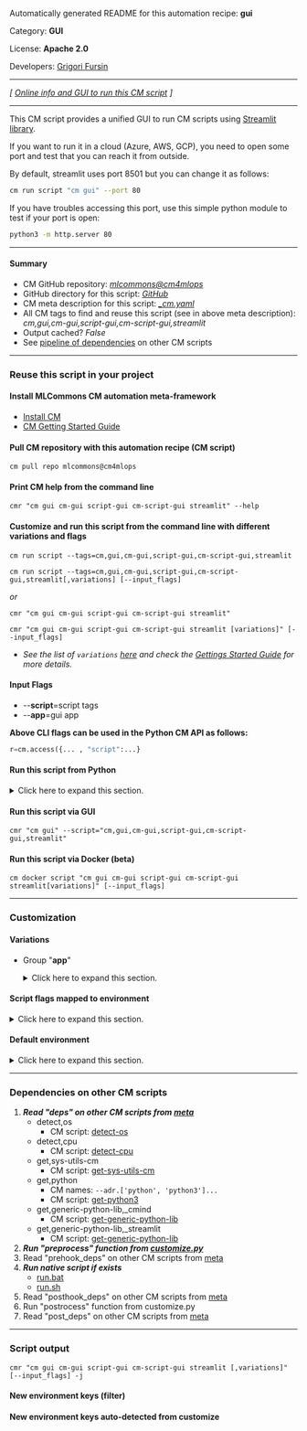 Automatically generated README for this automation recipe: **gui**

Category: **GUI**

License: **Apache 2.0**

Developers: [Grigori Fursin](https://cKnowledge.org/gfursin)

---
*[ [Online info and GUI to run this CM script](https://access.cknowledge.org/playground/?action=scripts&name=gui,605cac42514a4c69) ]*

---

This CM script provides a unified GUI to run CM scripts using [Streamlit library](https://streamlit.io).

If you want to run it in a cloud (Azure, AWS, GCP), you need to open some port and test that you can reach it from outside.

By default, streamlit uses port 8501 but you can change it as follows:

```bash
cm run script "cm gui" --port 80
```

If you have troubles accessing this port, use this simple python module to test if your port is open:
```bash
python3 -m http.server 80
```



---
#### Summary

* CM GitHub repository: *[mlcommons@cm4mlops](https://github.com/mlcommons/cm4mlops/tree/dev)*
* GitHub directory for this script: *[GitHub](https://github.com/mlcommons/cm4mlops/tree/dev/script/gui)*
* CM meta description for this script: *[_cm.yaml](_cm.yaml)*
* All CM tags to find and reuse this script (see in above meta description): *cm,gui,cm-gui,script-gui,cm-script-gui,streamlit*
* Output cached? *False*
* See [pipeline of dependencies](#dependencies-on-other-cm-scripts) on other CM scripts


---
### Reuse this script in your project

#### Install MLCommons CM automation meta-framework

* [Install CM](https://access.cknowledge.org/playground/?action=install)
* [CM Getting Started Guide](https://github.com/mlcommons/ck/blob/master/docs/getting-started.md)

#### Pull CM repository with this automation recipe (CM script)

```cm pull repo mlcommons@cm4mlops```

#### Print CM help from the command line

````cmr "cm gui cm-gui script-gui cm-script-gui streamlit" --help````

#### Customize and run this script from the command line with different variations and flags

`cm run script --tags=cm,gui,cm-gui,script-gui,cm-script-gui,streamlit`

`cm run script --tags=cm,gui,cm-gui,script-gui,cm-script-gui,streamlit[,variations] [--input_flags]`

*or*

`cmr "cm gui cm-gui script-gui cm-script-gui streamlit"`

`cmr "cm gui cm-gui script-gui cm-script-gui streamlit [variations]" [--input_flags]`


* *See the list of `variations` [here](#variations) and check the [Gettings Started Guide](https://github.com/mlcommons/ck/blob/dev/docs/getting-started.md) for more details.*


#### Input Flags

* --**script**=script tags
* --**app**=gui app

**Above CLI flags can be used in the Python CM API as follows:**

```python
r=cm.access({... , "script":...}
```
#### Run this script from Python

<details>
<summary>Click here to expand this section.</summary>

```python

import cmind

r = cmind.access({'action':'run'
                  'automation':'script',
                  'tags':'cm,gui,cm-gui,script-gui,cm-script-gui,streamlit'
                  'out':'con',
                  ...
                  (other input keys for this script)
                  ...
                 })

if r['return']>0:
    print (r['error'])

```

</details>


#### Run this script via GUI

```cmr "cm gui" --script="cm,gui,cm-gui,script-gui,cm-script-gui,streamlit"```

#### Run this script via Docker (beta)

`cm docker script "cm gui cm-gui script-gui cm-script-gui streamlit[variations]" [--input_flags]`

___
### Customization


#### Variations

  * Group "**app**"
    <details>
    <summary>Click here to expand this section.</summary>

    * `_chatgpt`
      - Environment variables:
        - *CM_GUI_APP*: `chatgpt`
      - Workflow:
    * `_graph`
      - Environment variables:
        - *CM_GUI_APP*: `graph`
      - Workflow:
        1. ***Read "prehook_deps" on other CM scripts***
           * get,generic-python-lib,_matplotlib
             - CM script: [get-generic-python-lib](https://github.com/mlcommons/cm4mlops/tree/master/script/get-generic-python-lib)
           * get,generic-python-lib,_mpld3
             - CM script: [get-generic-python-lib](https://github.com/mlcommons/cm4mlops/tree/master/script/get-generic-python-lib)
    * `_main`
      - Environment variables:
        - *CM_GUI_APP*: `app`
      - Workflow:
    * `_playground`
      - Environment variables:
        - *CM_GUI_APP*: `playground`
      - Workflow:
        1. ***Read "prehook_deps" on other CM scripts***
           * get,generic-python-lib,_matplotlib
             - CM script: [get-generic-python-lib](https://github.com/mlcommons/cm4mlops/tree/master/script/get-generic-python-lib)
           * get,generic-python-lib,_mpld3
             - CM script: [get-generic-python-lib](https://github.com/mlcommons/cm4mlops/tree/master/script/get-generic-python-lib)
           * get,generic-python-lib,_streamlit_option_menu
             - CM script: [get-generic-python-lib](https://github.com/mlcommons/cm4mlops/tree/master/script/get-generic-python-lib)
           * get,generic-python-lib,_numpy
             - CM script: [get-generic-python-lib](https://github.com/mlcommons/cm4mlops/tree/master/script/get-generic-python-lib)
           * get,generic-python-lib,_pandas
             - CM script: [get-generic-python-lib](https://github.com/mlcommons/cm4mlops/tree/master/script/get-generic-python-lib)
           * get,generic-python-lib,_package.plotly
             - CM script: [get-generic-python-lib](https://github.com/mlcommons/cm4mlops/tree/master/script/get-generic-python-lib)
           * get,generic-python-lib,_package.streamlit-aggrid
             - CM script: [get-generic-python-lib](https://github.com/mlcommons/cm4mlops/tree/master/script/get-generic-python-lib)

    </details>


#### Script flags mapped to environment
<details>
<summary>Click here to expand this section.</summary>

* `--address=value`  &rarr;  `CM_GUI_ADDRESS=value`
* `--app=value`  &rarr;  `CM_GUI_APP=value`
* `--exp_key_c=value`  &rarr;  `CM_GUI_GRAPH_EXPERIMENT_AXIS_KEY_C=value`
* `--exp_key_s=value`  &rarr;  `CM_GUI_GRAPH_EXPERIMENT_AXIS_KEY_S=value`
* `--exp_key_x=value`  &rarr;  `CM_GUI_GRAPH_EXPERIMENT_AXIS_KEY_X=value`
* `--exp_key_y=value`  &rarr;  `CM_GUI_GRAPH_EXPERIMENT_AXIS_KEY_Y=value`
* `--exp_max_results=value`  &rarr;  `CM_GUI_GRAPH_EXPERIMENT_MAX_RESULTS=value`
* `--exp_name=value`  &rarr;  `CM_GUI_GRAPH_EXPERIMENT_NAME=value`
* `--exp_tags=value`  &rarr;  `CM_GUI_GRAPH_EXPERIMENT_TAGS=value`
* `--exp_title=value`  &rarr;  `CM_GUI_GRAPH_EXPERIMENT_TITLE=value`
* `--exp_uid=value`  &rarr;  `CM_GUI_GRAPH_EXPERIMENT_RESULT_UID=value`
* `--no_browser=value`  &rarr;  `CM_GUI_NO_BROWSER=value`
* `--no_run=value`  &rarr;  `CM_GUI_NO_RUN=value`
* `--port=value`  &rarr;  `CM_GUI_PORT=value`
* `--prefix=value`  &rarr;  `CM_GUI_SCRIPT_PREFIX_LINUX=value`
* `--script=value`  &rarr;  `CM_GUI_SCRIPT_TAGS=value`
* `--title=value`  &rarr;  `CM_GUI_TITLE=value`

**Above CLI flags can be used in the Python CM API as follows:**

```python
r=cm.access({... , "address":...}
```

</details>

#### Default environment

<details>
<summary>Click here to expand this section.</summary>

These keys can be updated via `--env.KEY=VALUE` or `env` dictionary in `@input.json` or using script flags.

* CM_GUI_EXTRA_CMD: ``
* CM_GUI_SCRIPT_PREFIX_LINUX: `gnome-terminal --`
* CM_GUI_APP: `app`

</details>

___
### Dependencies on other CM scripts


  1. ***Read "deps" on other CM scripts from [meta](https://github.com/mlcommons/cm4mlops/tree/dev/script/gui/_cm.yaml)***
     * detect,os
       - CM script: [detect-os](https://github.com/mlcommons/cm4mlops/tree/master/script/detect-os)
     * detect,cpu
       - CM script: [detect-cpu](https://github.com/mlcommons/cm4mlops/tree/master/script/detect-cpu)
     * get,sys-utils-cm
       - CM script: [get-sys-utils-cm](https://github.com/mlcommons/cm4mlops/tree/master/script/get-sys-utils-cm)
     * get,python
       * CM names: `--adr.['python', 'python3']...`
       - CM script: [get-python3](https://github.com/mlcommons/cm4mlops/tree/master/script/get-python3)
     * get,generic-python-lib,_cmind
       - CM script: [get-generic-python-lib](https://github.com/mlcommons/cm4mlops/tree/master/script/get-generic-python-lib)
     * get,generic-python-lib,_streamlit
       - CM script: [get-generic-python-lib](https://github.com/mlcommons/cm4mlops/tree/master/script/get-generic-python-lib)
  1. ***Run "preprocess" function from [customize.py](https://github.com/mlcommons/cm4mlops/tree/dev/script/gui/customize.py)***
  1. Read "prehook_deps" on other CM scripts from [meta](https://github.com/mlcommons/cm4mlops/tree/dev/script/gui/_cm.yaml)
  1. ***Run native script if exists***
     * [run.bat](https://github.com/mlcommons/cm4mlops/tree/dev/script/gui/run.bat)
     * [run.sh](https://github.com/mlcommons/cm4mlops/tree/dev/script/gui/run.sh)
  1. Read "posthook_deps" on other CM scripts from [meta](https://github.com/mlcommons/cm4mlops/tree/dev/script/gui/_cm.yaml)
  1. Run "postrocess" function from customize.py
  1. Read "post_deps" on other CM scripts from [meta](https://github.com/mlcommons/cm4mlops/tree/dev/script/gui/_cm.yaml)

___
### Script output
`cmr "cm gui cm-gui script-gui cm-script-gui streamlit [,variations]" [--input_flags] -j`
#### New environment keys (filter)

#### New environment keys auto-detected from customize
